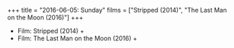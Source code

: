 +++
title = "2016-06-05: Sunday"
films = ["Stripped (2014)", "The Last Man on the Moon (2016)"]
+++


* Film: Stripped (2014) +
* Film: The Last Man on the Moon (2016) +
